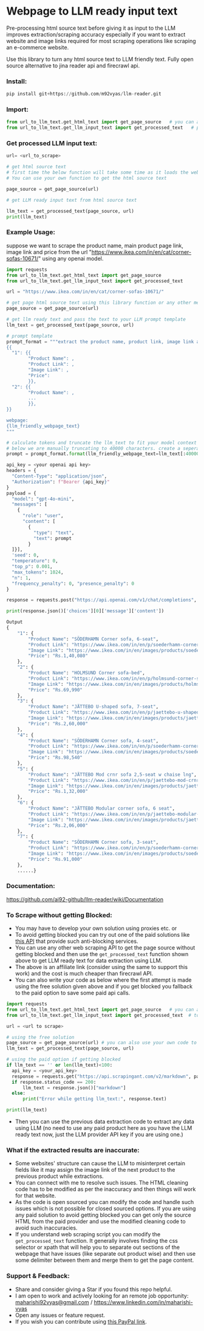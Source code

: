 # Webpage to LLM ready input text
Pre-processing html source text before giving it as input to the LLM improves extraction/scraping accuracy especially if you want to extract website and image links required for most scraping operations like scraping an e-commerce website.

Use this library to turn any html source text to LLM friendly text. Fully open source alternative to jina reader api and firecrawl api.

### Install:
```python
pip install git+https://github.com/m92vyas/llm-reader.git
```

### Import:
```python
from url_to_llm_text.get_html_text import get_page_source   # you can also use your own code or other services to get the page source
from url_to_llm_text.get_llm_input_text import get_processed_text   # pass html source text to get llm ready text
```

### Get processed LLM input text:

```python
url= <url_to_scrape>

# get html source text
# first time the below function will take some time as it loads the web driver, subsequent run will be faster
# You can use your own function to get the html source text 

page_source = get_page_source(url)

# get LLM ready input text from html source text

llm_text = get_processed_text(page_source, url)
print(llm_text)
```
### Example Usage:
suppose we want to scrape the product name, main product page link, image link and price from the url "https://www.ikea.com/in/en/cat/corner-sofas-10671/" using any openai model.
```python
import requests
from url_to_llm_text.get_html_text import get_page_source
from url_to_llm_text.get_llm_input_text import get_processed_text

url = "https://www.ikea.com/in/en/cat/corner-sofas-10671/"

# get page html source text using this library function or any other means
page_source = get_page_source(url)

# get llm ready text and pass the text to your LLM prompt template
llm_text = get_processed_text(page_source, url)

# prompt template
prompt_format = """extract the product name, product link, image link and price for all the products given in the below webpage. The format should be:
{{
  "1": {{
        "Product Name": ,
        "Product Link": ,
        "Image Link": ,
        "Price":
        }},
  "2": {{
        "Product Name": ,
        ...
        }},
}}

webpage:
{llm_friendly_webpage_text}
"""

# calculate tokens and truncate the llm_text to fit your model context length and your requirements. sometimes you may need only initial part of the webpage.
# below we are manually truncating to 40000 characters. create a seperate function as per your need.
prompt = prompt_format.format(llm_friendly_webpage_text=llm_text[:40000])

api_key = <your openai api key>
headers = {
  "Content-Type": "application/json",
  "Authorization": f"Bearer {api_key}"
}
payload = {
  "model": "gpt-4o-mini",
  "messages": [
    {
      "role": "user",
      "content": [
        {
          "type": "text",
          "text": prompt
        }
  ]}],
  'seed': 0,
  "temperature": 0,
  "top_p": 0.001,
  "max_tokens": 1024,
  "n": 1,
  "frequency_penalty": 0, "presence_penalty": 0
}

response = requests.post("https://api.openai.com/v1/chat/completions", headers=headers, json=payload)

print(response.json()['choices'][0]['message']['content'])
```
```python
Output
{
    "1": {
        "Product Name": "SÖDERHAMN Corner sofa, 6-seat",
        "Product Link": "https://www.ikea.com/in/en/p/soederhamn-corner-sofa-6-seat-viarp-beige-brown-s69305895/",
        "Image Link": "https://www.ikea.com/in/en/images/products/soederhamn-corner-sofa-6-seat-viarp-beige-brown__0802771_pe768584_s5.jpg?f=xxs",
        "Price": "Rs.1,40,080"
    },
    "2": {
        "Product Name": "HOLMSUND Corner sofa-bed",
        "Product Link": "https://www.ikea.com/in/en/p/holmsund-corner-sofa-bed-borgunda-dark-grey-s49516894/",
        "Image Link": "https://www.ikea.com/in/en/images/products/holmsund-corner-sofa-bed-borgunda-dark-grey__1212713_pe910718_s5.jpg?f=xxs",
        "Price": "Rs.69,990"
    },
    "3": {
        "Product Name": "JÄTTEBO U-shaped sofa, 7-seat",
        "Product Link": "https://www.ikea.com/in/en/p/jaettebo-u-shaped-sofa-7-seat-with-chaise-longue-right-with-headrests-tonerud-grey-s39510618/",
        "Image Link": "https://www.ikea.com/in/en/images/products/jaettebo-u-shaped-sofa-7-seat-with-chaise-longue-right-with-headrests-tonerud-grey__1179836_pe896109_s5.jpg?f=xxs",
        "Price": "Rs.2,60,000"
    },
    "4": {
        "Product Name": "SÖDERHAMN Corner sofa, 4-seat",
        "Product Link": "https://www.ikea.com/in/en/p/soederhamn-corner-sofa-4-seat-with-open-end-tonerud-red-s09514420/",
        "Image Link": "https://www.ikea.com/in/en/images/products/soederhamn-corner-sofa-4-seat-with-open-end-tonerud-red__1213815_pe911323_s5.jpg?f=xxs",
        "Price": "Rs.98,540"
    },
    "5": {
        "Product Name": "JÄTTEBO Mod crnr sofa 2,5-seat w chaise lng",
        "Product Link": "https://www.ikea.com/in/en/p/jaettebo-mod-crnr-sofa-2-5-seat-w-chaise-lng-right-samsala-grey-beige-s09485173/",
        "Image Link": "https://www.ikea.com/in/en/images/products/jaettebo-mod-crnr-sofa-2-5-seat-w-chaise-lng-right-samsala-grey-beige__1109627_pe870119_s5.jpg?f=xxs",
        "Price": "Rs.1,32,000"
    },
    "6": {
        "Product Name": "JÄTTEBO Modular corner sofa, 6 seat",
        "Product Link": "https://www.ikea.com/in/en/p/jaettebo-modular-corner-sofa-6-seat-samsala-dark-yellow-green-s09485248/",
        "Image Link": "https://www.ikea.com/in/en/images/products/jaettebo-modular-corner-sofa-6-seat-samsala-dark-yellow-green__1109619_pe870109_s5.jpg?f=xxs",
        "Price": "Rs.2,06,000"
    },
    "7": {
        "Product Name": "SÖDERHAMN Corner sofa, 3-seat",
        "Product Link": "https://www.ikea.com/in/en/p/soederhamn-corner-sofa-3-seat-viarp-beige-brown-s09305884/",
        "Image Link": "https://www.ikea.com/in/en/images/products/soederhamn-corner-sofa-3-seat-viarp-beige-brown__0802711_pe768555_s5.jpg?f=xxs",
        "Price": "Rs.91,000"
    },
    ......}
```

### Documentation:
https://github.com/ai92-github/llm-reader/wiki/Documentation


### To Scrape without getting Blocked:
- You may have to develop your own solution using proxies etc. or
- To avoid getting blocked you can try out one of the paid solutions like [this API](https://scrapingant.com/llm-ready-data-extraction?ref=nzgzyju) that provide such anti-blocking services.
- You can use any other web scraping API to get the page source without getting blocked and then use the `get_processed_text` function shown above to get LLM ready text for data extraction using LLM.
- The above is an affiliate link (consider using the same to support this work) and the cost is much cheaper than firecrawl API.
- You can also write your code as below where the first attempt is made using the free solution given above and if you get blocked you fallback to the paid option to save some paid api calls.
```python
import requests
from url_to_llm_text.get_html_text import get_page_source   # you can also use your own code to get the page source
from url_to_llm_text.get_llm_input_text import get_processed_text  # to get llm ready text for free

url = <url to scrape>

# using the free solution
page_source = get_page_source(url) # you can also use your own code to get the page source
llm_text = get_processed_text(page_source, url)

# using the paid option if getting blocked
if llm_text == '' or len(llm_text)<100:
  api_key = <your_api_key>
  response = requests.get("https://api.scrapingant.com/v2/markdown", params={"url": url, "x-api-key": api_key})
  if response.status_code == 200:
      llm_text = response.json()["markdown"]
  else:
      print("Error while getting llm_text:", response.text)

print(llm_text)
```
- Then you can use the previous data extraction code to extract any data using LLM (no need to use any paid product here as you have the LLM ready text now, just the LLM provider API key if you are using one.)


### What if the extracted results are inaccurate:
- Some websites' structure can cause the LLM to misinterpret certain fields like it may assign the image link of the next product to the previous product while extractions.
- You can connect with me to resolve such issues. The HTML cleaning code has to be modified as per the inaccuracy and then things will work for that website.
- As the code is open sourced you can modify the code and handle such issues which is not possible for closed sourced options. If you are using any paid solution to avoid getting blocked you can get only the source HTML from the paid provider and use the modified cleaning code to avoid such inaccuracies.
- If you understand web scraping script you can modify the `get_processed_text` function. It generally involves finding the css selector or xpath that will help you to separate out sections of the webpage that have issues (like separate out product wise) and then use some delimiter between them and merge them to get the page content.

### Support & Feedback:
- Share and consider giving a Star if you found this repo helpful.
- I am open to work and actively looking for an remote job opportunity: maharishi92vyas@gmail.com / https://www.linkedin.com/in/maharishi-vyas
- Open any issues or feature request.
- If you wish you can contribute using [this PayPal link](https://www.paypal.com/ncp/payment/TEHFVH575LGVQ).
